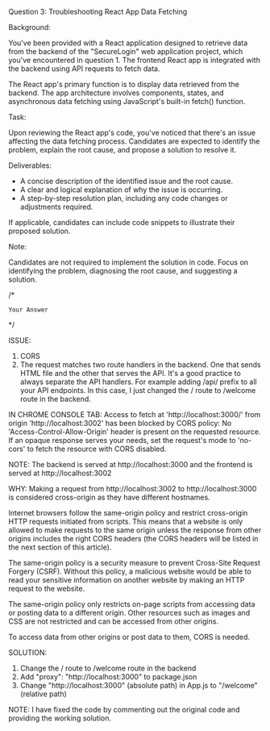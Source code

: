 Question 3: Troubleshooting React App Data Fetching

Background:

You've been provided with a React application designed to retrieve data from the backend of the "SecureLogin" web application project, which you've encountered in question 1. The frontend React app is integrated with the backend using API requests to fetch data.

The React app's primary function is to display data retrieved from the backend. The app architecture involves components, states, and asynchronous data fetching using JavaScript's built-in fetch() function.

Task:

Upon reviewing the React app's code, you've noticed that there's an issue affecting the data fetching process. Candidates are expected to identify the problem, explain the root cause, and propose a solution to resolve it.  

Deliverables:

- A concise description of the identified issue and the root cause.
- A clear and logical explanation of why the issue is occurring.
- A step-by-step resolution plan, including any code changes or adjustments required.

If applicable, candidates can include code snippets to illustrate their proposed solution.  

Note:

Candidates are not required to implement the solution in code. Focus on identifying the problem, diagnosing the root cause, and suggesting a solution.

/*

    Your Answer

*/

ISSUE: 
1. CORS
2. The request matches two route handlers in the backend. One that sends HTML file and the other that serves the API. It's a good practice to always separate the API handlers. For example adding /api/ prefix to all your API endpoints. In this case, I just changed the / route to /welcome route in the backend. 

IN CHROME CONSOLE TAB:
Access to fetch at 'http://localhost:3000/' from origin 'http://localhost:3002' has been blocked by CORS policy: No 'Access-Control-Allow-Origin' header is present on the requested resource. If an opaque response serves your needs, set the request's mode to 'no-cors' to fetch the resource with CORS disabled.

NOTE:
The backend is served at http://localhost:3000 and the frontend is served at http://localhost:3002

WHY:
Making a request from http://localhost:3002 to http://localhost:3000 is considered cross-origin as they have different hostnames.

Internet browsers follow the same-origin policy and restrict cross-origin HTTP requests initiated from scripts. This means that a website is only allowed to make requests to the same origin unless the response from other origins includes the right CORS headers (the CORS headers will be listed in the next section of this article).

The same-origin policy is a security measure to prevent Cross-Site Request Forgery (CSRF). Without this policy, a malicious website would be able to read your sensitive information on another website by making an HTTP request to the website.

The same-origin policy only restricts on-page scripts from accessing data or posting data to a different origin. Other resources such as images and CSS are not restricted and can be accessed from other origins.

To access data from other origins or post data to them, CORS is needed.

SOLUTION:
1. Change the / route to /welcome route in the backend
1. Add "proxy": "http://localhost:3000" to package.json
2. Change "http://localhost:3000" (absolute path) in App.js to "/welcome" (relative path)

NOTE:
I have fixed the code by commenting out the original code and providing the working solution.
